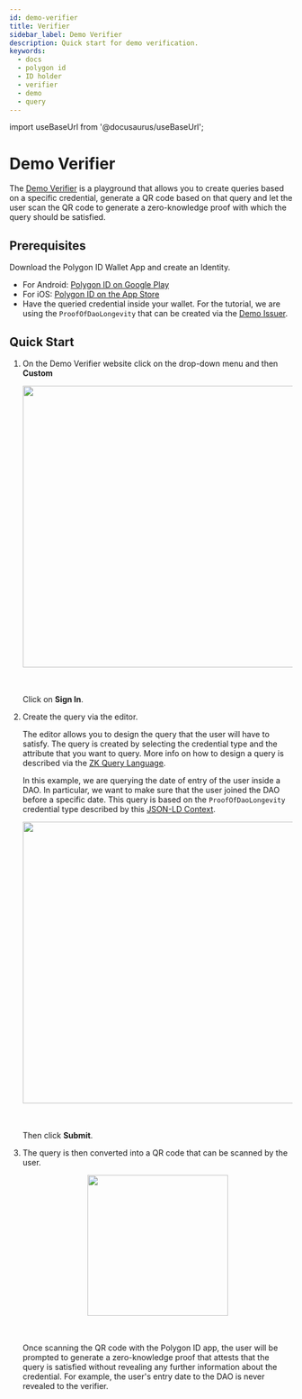 ```yaml
---
id: demo-verifier
title: Verifier
sidebar_label: Demo Verifier
description: Quick start for demo verification.
keywords: 
  - docs
  - polygon id
  - ID holder
  - verifier
  - demo
  - query
---
```


import useBaseUrl from '@docusaurus/useBaseUrl';

# Demo Verifier

The [Demo Verifier](https://verifier-demo.polygonid.me/) is a playground that allows you to create queries based on a specific credential, generate a QR code based on that query and let the user scan the QR code to generate a zero-knowledge proof with which the query should be satisfied.

## Prerequisites

Download the Polygon ID Wallet App and create an Identity.

- For Android: <a href="https://play.google.com/store/apps/details?id=com.polygonid.wallet" target="_blank">Polygon ID on Google Play</a>
- For iOS: <a href="https://apps.apple.com/us/app/polygon-id/id1629870183" target="_blank">Polygon ID on the App Store</a>
- Have the queried credential inside your wallet. For the tutorial, we are using the `ProofOfDaoLongevity` that can be created via the [Demo Issuer](https://issuer-ui.polygonid.me/).

## Quick Start 

1. On the Demo Verifier website click on the drop-down menu and then **Custom**

    <div align="center">
    <img src={useBaseUrl("/img/verifier-demo-1.png")} align="center" width="500"/>
    </div>
    <br></br>

    Click on **Sign In**.

2. Create the query via the editor.

    The editor allows you to design the query that the user will have to satisfy. The query is created by selecting the credential type and the attribute that you want to query. More info on how to design a query is described via the [ZK Query Language](./verification-library/zk-query-language.md).

    In this example, we are querying the date of entry of the user inside a DAO. In particular, we want to make sure that the user joined the DAO before a specific date.
    This query is based on the `ProofOfDaoLongevity` credential type described by this [JSON-LD Context](https://github.com/0xPolygonID/tutorial-examples/blob/main/credential-schema/proof-of-dao-longevity.json-ld).

    <div align="center">
    <img src={useBaseUrl("/img/verifier-demo-2.png")} align="center" width="500"/>
    </div>
    <br></br>

    Then click **Submit**.

3. The query is then converted into a QR code that can be scanned by the user.

    <div align="center">
    <img src={useBaseUrl("/img/verifier-demo-3.png")} align="center" width="250"/>
    </div>
    <br></br>

    Once scanning the QR code with the Polygon ID app, the user will be prompted to generate a zero-knowledge proof that attests that the query is satisfied without revealing any further information about the credential. For example, the user's entry date to the DAO is never revealed to the verifier.

